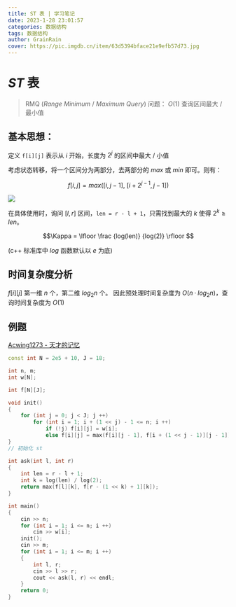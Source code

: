 ```yaml
---
title: ST 表 | 学习笔记
date: 2023-1-28 23:01:57
categories: 数据结构
tags: 数据结构
author: GrainRain
cover: https://pic.imgdb.cn/item/63d5394bface21e9efb57d73.jpg
---
```


# $ST$ 表

> RMQ ($Range\ Minimum\ /\ Maximum\ Query$) 问题：
> $O(1)$ 查询区间最大 / 最小值

## 基本思想：

定义 `f[i][j]` 表示从 $i$ 开始，长度为 $2^j$ 的区间中最大 / 小值

考虑状态转移，将一个区间分为两部分，去两部分的 $max$ 或 $min$ 即可。则有：

$$ f[i, j] = max([i, j - 1],\ [i + 2^{j - 1}, j - 1]) $$

![](https://pic.imgdb.cn/item/63d4c5c6face21e9efa1b86b.jpg)

在具体使用时，询问 $[l, r]$ 区间，`len = r - l + 1`，只需找到最大的 $k$ 使得 $2^k \geqslant len$。

$$\Kappa = \lfloor \frac {log(len)} {log(2)} \rfloor $$

(c++ 标准库中 $log$ 函数默认以 $e$ 为底)

## 时间复杂度分析

$f[i][j]$ 第一维 $n$ 个，第二维 $log_2n$ 个。
因此预处理时间复杂度为 $O(n·log_2n)$，查询时间复杂度为 $O(1)$

## 例题

[Acwing1273 - 天才的记忆](https://www.acwing.com/problem/content/1275/)

```cpp
const int N = 2e5 + 10, J = 18;

int n, m;
int w[N];

int f[N][J];

void init()
{
	for (int j = 0; j < J; j ++)
		for (int i = 1; i + (1 << j) - 1 <= n; i ++)
			if (!j) f[i][j] = w[i];
			else f[i][j] = max(f[i][j - 1], f[i + (1 << j - 1)][j - 1]);
}
// 初始化 st 

int ask(int l, int r)
{
	int len = r - l + 1;
	int k = log(len) / log(2);
	return max(f[l][k], f[r - (1 << k) + 1][k]);
}

int main()
{
	cin >> n;
	for (int i = 1; i <= n; i ++)
		cin >> w[i];
	init();
	cin >> m;
	for (int i = 1; i <= m; i ++)
	{
		int l, r;
		cin >> l >> r;
		cout << ask(l, r) << endl;
	}
	return 0;
}
```